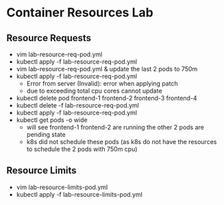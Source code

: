 # Container Resources Lab

## Resource Requests

- vim lab-resource-req-pod.yml
- kubectl apply -f lab-resource-req-pod.yml
- vim lab-resource-req-pod.yml & update the last 2 pods to 750m
- kubectl apply -f lab-resource-req-pod.yml
  - Error from server (Invalid): error when applying patch
  - due to exceeding total cpu cores cannot update
- kubectl delete pod frontend-1 frontend-2 frontend-3 frontend-4
- kubectl delete -f lab-resource-req-pod.yml
- kubectl apply -f lab-resource-req-pod.yml
- kubectl get pods -o wide
  - will see frontend-1 frontend-2 are running the other 2 pods are pending state
  - k8s did not schedule these pods (as k8s do not have the resources to schedule the 2 pods with 750m cpu)

## Resource Limits

- vim lab-resource-limits-pod.yml
- kubectl apply -f lab-resource-limits-pod.yml
